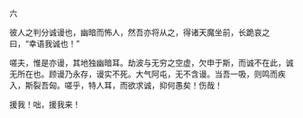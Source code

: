 六

  

彼人之判分诚谩也，幽暗而怖人，然吾亦将从之，得诸天魔坐前，长跪哀之曰，“幸语我诚也！”

嗟夫，惟是亦谩，其地独幽暗耳。劫波与无穷之空虚，欠申于斯，而诚不在此，诚无所在也。顾谩乃永存，谩实不死。大气阿屯，无不含谩。当吾一吸，则鸣而疾入，斯裂吾匈。嗟乎，特人耳，而欲求诚，抑何愚矣！伤哉！

援我！咄，援我来！